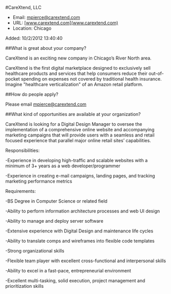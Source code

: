 
#CareXtend, LLC

* Email: [mpierce@carextend.com](mailto:mpierce@carextend.com)
* URL: [www.carextend.com](www.carextend.com)
* Location: Chicago

Added: 10/2/2012 13:40:40

##What is great about your company?

CareXtend is an exciting new company in Chicago’s River North area.



CareXtend is the first digital marketplace designed to exclusively sell healthcare products and services that help consumers reduce their out-of-pocket spending on expenses not covered by traditional health insurance.  Imagine "healthcare verticalization" of an Amazon retail platform.







##How do people apply?

Please email mpierce@carextend.com

##What kind of opportunities are available at your organization?

CareXtend is looking for a Digital Design Manager to oversee the implementation of a comprehensive online website and accompanying marketing campaigns that will provide users with a seamless and retail focused experience that parallel major online retail sites’ capabilities.



Responsibilities:

-Experience in developing high-traffic and scalable websites with a minimum of 3+ years as a web developer/programmer

-Experience in creating e-mail campaigns, landing pages, and tracking marketing performance metrics



Requirements:

-BS Degree in Computer Science or related field

-Ability to perform information architecture processes and web UI design 

-Ability to manage and deploy server software 

-Extensive experience with Digital Design and maintenance life cycles 

-Ability to translate comps and wireframes into flexible code templates 

-Strong organizational skills

-Flexible team player with excellent cross-functional and interpersonal skills

-Ability to excel in a fast-pace, entrepreneurial environment

-Excellent multi-tasking, solid execution, project management and prioritization skills



		